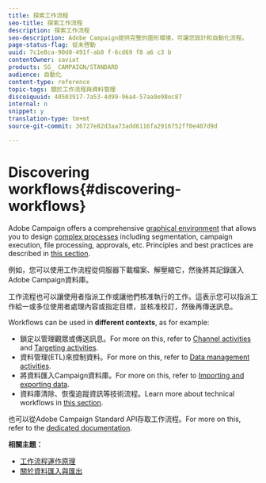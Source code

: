 ```yaml
---
title: 探索工作流程
seo-title: 探索工作流程
description: 探索工作流程
seo-description: Adobe Campaign提供完整的圖形環境，可讓您設計和自動化流程。
page-status-flag: 從未啓動
uuid: 7c1e8ca-90d0-491f-ab8 f-6cd69 f8 a6 c3 b
contentOwner: saviat
products: SG_ CAMPAIGN/STANDARD
audience: 自動化
content-type: reference
topic-tags: 關於工作流程與資料管理
discoiquuid: 40503917-7a53-4d99-96a4-57aa9e98ec87
internal: n
snippet: y
translation-type: tm+mt
source-git-commit: 36727e82d3aa73add6116fa2916752ff0e407d9d

---
```



# Discovering workflows{#discovering-workflows}

Adobe Campaign offers a comprehensive [graphical environment](../../automating/using/workflow-interface.md) that allows you to design [complex processes](../../automating/using/workflow-operating-principles.md) including segmentation, campaign execution, file processing, approvals, etc. Principles and best practices are described in [this section](../../automating/using/building-a-workflow.md).

例如，您可以使用工作流程從伺服器下載檔案、解壓縮它，然後將其記錄匯入Adobe Campaign資料庫。

工作流程也可以讓使用者指派工作或讓他們核准執行的工作。這表示您可以指派工作給一或多位使用者處理內容或指定目標，並核准校訂，然後再傳送訊息。

Workflows can be used in **different contexts**, as for example:

* 鎖定以管理觀眾或傳送訊息。For more on this, refer to [Channel activities](../../automating/using/about-channel-activities.md) and [Targeting activities](../../automating/using/about-targeting-activities.md).
* 資料管理(ETL)來控制資料。For more on this, refer to [Data management activities](../../automating/using/about-data-management-activities.md).
* 將資料匯入Campaign資料庫。For more on this, refer to [Importing and exporting data](../../automating/using/about-data-import-and-export.md).
* 資料庫清除、恢復追蹤資訊等技術流程。Learn more about technical workflows in [this section](../../administration/using/technical-workflows.md).

也可以從Adobe Campaign Standard API存取工作流程。For more on this, refer to the [dedicated documentation](https://docs.campaign.adobe.com/doc/standard/en/api/ACS_API.html#managing-workflows).

**相關主題：**

* [工作流程運作原理](../../automating/using/workflow-operating-principles.md)
* [關於資料匯入與匯出](../../automating/using/about-data-import-and-export.md)


